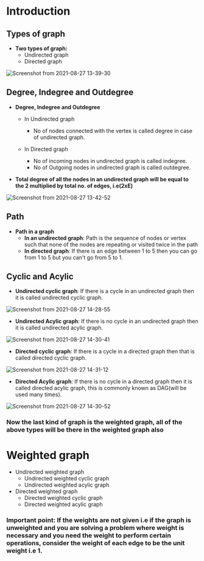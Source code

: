 # Introduction

## Types of graph
 
 * **Two types of graph:**
     * Undirected graph
     * Directed graph

![Screenshot from 2021-08-27 13-39-30](https://user-images.githubusercontent.com/42698268/131095547-9c02ef4e-83c1-4844-9feb-a136a11db64e.png)

## Degree, Indegree and Outdegree
 * **Degree, Indegree and Outdegree**
      * In Undirected graph
        * No of nodes connected with the vertex is called degree in case of undirected graph.
        
      * In Directed graph
        * No of incoming nodes in undirected graph is called indegree.
        * No of Outgoing nodes in undirected graph is called outdegree.
        
* **Total degree of all the nodes in an undirected graph will be equal to the 2 multiplied by total no. of edges, i.e(2xE)** 

![Screenshot from 2021-08-27 13-42-52](https://user-images.githubusercontent.com/42698268/131096648-08bd4a3e-192b-41f7-99b5-81a52179ba46.png)

## Path
* **Path in a graph**
     * **In an undirected graph**: Path is the sequence of nodes or vertex such that none of the nodes are repeating or visited twice in the path
     * **In directed graph**: If there is an edge between 1 to 5 then you can go from 1 to 5 but you can't go from 5 to 1.

## Cyclic and Acylic

* **Undirected cyclic graph**: If there is a cycle in an undirected graph then it is called undirected cyclic graph.

![Screenshot from 2021-08-27 14-28-55](https://user-images.githubusercontent.com/42698268/131102059-68e234c5-d885-4ac5-af46-110c0f6d7197.png)

* **Undirected Acylic graph**: If there is no cycle in an undirected graph then it is called undirected acylic graph.

![Screenshot from 2021-08-27 14-30-41](https://user-images.githubusercontent.com/42698268/131102077-804a676c-3af2-435c-abe8-998d53421eac.png)

* **Directed cyclic graph**: If there is a cycle in a directed graph then that is called directed cyclic graph. 

![Screenshot from 2021-08-27 14-31-12](https://user-images.githubusercontent.com/42698268/131102157-93c0703c-3d9c-4278-8caf-30179f0a6d84.png)

* **Directed Acylic graph**: If there is no cycle in a directed graph then it is called directed acylic graph, this is commonly known as DAG(will be used many times).

![Screenshot from 2021-08-27 14-30-52](https://user-images.githubusercontent.com/42698268/131102178-f5109cb2-7218-4a89-9537-8196e8a5574b.png)

### Now the last kind of graph is the weighted graph, all of the above types will be there in the weighted graph also

# Weighted graph

  * Undirected weighted graph
      * Undirected weighted cyclic graph
      * Undirected weighted acylic graph
  * Directed weighted graph
      * Directed weighted cyclic graph
      * Directed weighted acylic graph

### Important point: If the weights are not given i.e if the graph is unweighted and you are solving a problem where weight is necessary and you need the weight to perform certain operations, consider the weight of each edge to be the unit weight i.e 1.

 
 
 
